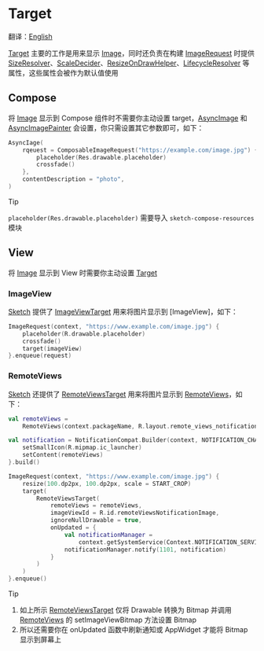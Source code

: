 # Target

翻译：[English](target.md)

[Target] 主要的工作是用来显示 [Image]，同时还负责在构建 [ImageRequest]
时提供 [SizeResolver]、[ScaleDecider]、[ResizeOnDrawHelper]、[LifecycleResolver] 等属性，这些属性会被作为默认值使用

## Compose

将 [Image] 显示到 Compose 组件时不需要你主动设置 target，[AsyncImage] 和 [AsyncImagePainter]
会设置，你只需设置其它参数即可，如下：

```kotlin
AsyncIage(
    rqeuest = ComposableImageRequest("https://example.com/image.jpg") {
        placeholder(Res.drawable.placeholder)
        crossfade()
    },
    contentDescription = "photo",
)
```

> [!TIP]
> `placeholder(Res.drawable.placeholder)` 需要导入 `sketch-compose-resources` 模块

## View

将 [Image] 显示到 View 时需要你主动设置 [Target]

### ImageView

[Sketch] 提供了 [ImageViewTarget] 用来将图片显示到 [ImageView]，如下：

```kotlin
ImageRequest(context, "https://www.example.com/image.jpg") {
    placeholder(R.drawable.placeholder)
    crossfade()
    target(imageView)
}.enqueue(request)
```

### RemoteViews

[Sketch] 还提供了 [RemoteViewsTarget] 用来将图片显示到 [RemoteViews]，如下：

```kotlin
val remoteViews =
    RemoteViews(context.packageName, R.layout.remote_views_notification)

val notification = NotificationCompat.Builder(context, NOTIFICATION_CHANNEL_ID).apply {
    setSmallIcon(R.mipmap.ic_launcher)
    setContent(remoteViews)
}.build()

ImageRequest(context, "https://www.example.com/image.jpg") {
    resize(100.dp2px, 100.dp2px, scale = START_CROP)
    target(
        RemoteViewsTarget(
            remoteViews = remoteViews,
            imageViewId = R.id.remoteViewsNotificationImage,
            ignoreNullDrawable = true,
            onUpdated = {
                val notificationManager =
                    context.getSystemService(Context.NOTIFICATION_SERVICE) as NotificationManager
                notificationManager.notify(1101, notification)
            }
        )
    )
}.enqueue()
```

> [!TIP]
> 1. 如上所示 [RemoteViewsTarget] 仅将 Drawable 转换为 Bitmap 并调用 [RemoteViews] 的
     setImageViewBitmap 方法设置 Bitmap
> 2. 所以还需要你在 onUpdated 函数中刷新通知或 AppWidget 才能将 Bitmap 显示到屏幕上

[Sketch]: ../../sketch-core/src/commonMain/kotlin/com/github/panpf/sketch/Sketch.common.kt

[Image]: ../../sketch-core/src/commonMain/kotlin/com/github/panpf/sketch/Image.kt

[Target]: ../../sketch-core/src/commonMain/kotlin/com/github/panpf/sketch/target/Target.kt

[ViewTarget]: ../../sketch-view-core/src/main/kotlin/com/github/panpf/sketch/target/ViewTarget.kt

[ImageViewTarget]: ../../sketch-view-core/src/main/kotlin/com/github/panpf/sketch/target/ImageViewTarget.kt

[ImageRequest]: ../../sketch-core/src/commonMain/kotlin/com/github/panpf/sketch/request/ImageRequest.common.kt

[ImageResult]: ../../sketch-core/src/commonMain/kotlin/com/github/panpf/sketch/request/ImageResult.kt

[RemoteViews]: https://developer.android.google.cn/reference/android/widget/RemoteViews

[RemoteViewsTarget]: ../../sketch-view-core/src/main/kotlin/com/github/panpf/sketch/target/RemoteViewsTarget.kt

[SizeResolver]: ../../sketch-core/src/commonMain/kotlin/com/github/panpf/sketch/resize/SizeResolver.kt

[ScaleDecider]: ../../sketch-core/src/commonMain/kotlin/com/github/panpf/sketch/resize/ScaleDecider.kt

[ResizeOnDrawHelper]: ../../sketch-core/src/commonMain/kotlin/com/github/panpf/sketch/resize/ResizeOnDraw.kt

[LifecycleResolver]: ../../sketch-core/src/commonMain/kotlin/com/github/panpf/sketch/request/LifecycleResolver.kt

[AsyncImage]: ../../sketch-compose-core/src/commonMain/kotlin/com/github/panpf/sketch/AsyncImage.kt

[AsyncImagePainter]: ../../sketch-compose-core/src/commonMain/kotlin/com/github/panpf/sketch/AsyncImagePainter.kt